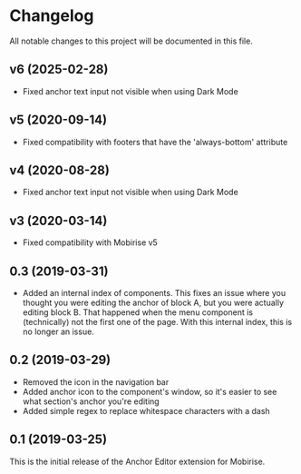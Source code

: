 # Changelog

All notable changes to this project will be documented in this file.

## v6 (2025-02-28)

- Fixed anchor text input not visible when using Dark Mode

## v5 (2020-09-14)

- Fixed compatibility with footers that have the 'always-bottom' attribute

## v4 (2020-08-28)

- Fixed anchor text input not visible when using Dark Mode

## v3 (2020-03-14)

- Fixed compatibility with Mobirise v5

## 0.3 (2019-03-31)

- Added an internal index of components. This fixes an issue where you thought you were editing the anchor of block A, but you were actually editing block B. That happened when the menu component is (technically) not the first one of the page. With this internal index, this is no longer an issue.

## 0.2 (2019-03-29)

- Removed the icon in the navigation bar
- Added anchor icon to the component's window, so it's easier to see what section's anchor you're editing
- Added simple regex to replace whitespace characters with a dash

## 0.1 (2019-03-25)

This is the initial release of the Anchor Editor extension for Mobirise.